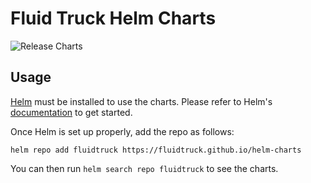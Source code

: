 # Fluid Truck Helm Charts

![Release Charts](https://github.com/fluidtruck/helm-charts/workflows/Release%20Charts/badge.svg)

## Usage

[Helm](https://helm.sh) must be installed to use the charts.
Please refer to Helm's [documentation](https://helm.sh/docs/) to get started.

Once Helm is set up properly, add the repo as follows:

```console
helm repo add fluidtruck https://fluidtruck.github.io/helm-charts
```

You can then run `helm search repo fluidtruck` to see the charts.
